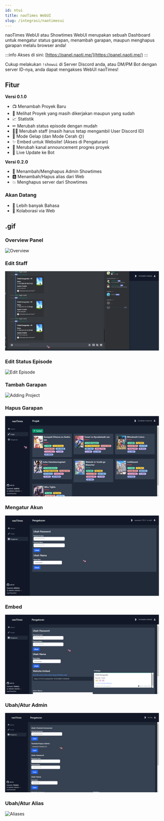 ```yaml
---
id: ntui
title: naoTimes WebUI
slug: /integrasi/naotimesui
---
```


naoTimes WebUI atau Showtimes WebUI merupakan sebuah Dashboard untuk mengatur status garapan, menambah garapan, maupun menghapus garapan melalu browser anda!

:::info 
Akses di sini: [https://panel.naoti.me/](https://panel.naoti.me/)
:::

Cukup melakukan `!showui` di Server Discord anda, atau DM/PM Bot dengan server ID-nya, anda dapat mengakses WebUI naoTimes!

## Fitur
**Versi 0.1.0**
- 📺 Menambah Proyek Baru
- 👀 Melihat Proyek yang masih dikerjakan maupun yang sudah
- 📈 Statistik
- ✏ Merubah status episode dengan mudah
- 👯‍♂️ Merubah staff (masih harus tetap mengambil User Discord ID)
- 🌙 Mode Gelap (dan Mode Cerah 🌞)
- ✨ Embed untuk Website! (Akses di Pengaturan)
- 💬 Merubah kanal announcement progres proyek
- 🤖 Live Update ke Bot

**Versi 0.2.0**
- 🎩 Menambah/Menghapus Admin Showtimes
- 🅱 Menambah/Hapus alias dari Web
- 💥 Menghapus server dari Showtimes

### Akan Datang
- 🔡 Lebih banyak Bahasa
- 🤝 Kolaborasi via Web

## .gif

### Overview Panel

![Overview](/img/ntui/overview.gif)

### Edit Staff

![Edit Staff](/img/ntui/ubahStaff.gif)

### Edit Status Episode

![Edit Episode](/img/ntui/merubahEpisode.gif)

### Tambah Garapan

![Adding Project](/img/ntui/tambahGarapan.gif)

### Hapus Garapan

![Remove Project](/img/ntui/hapusGarapan.gif)

### Mengatur Akun

![Settings](/img/ntui/settingsOverview.gif)

### Embed

![Embedding](/img/ntui/embedThingy.gif)

### Ubah/Atur Admin

![Admin](/img/ntui/adminChange.gif)

### Ubah/Atur Alias

![Aliases](https://media.discordapp.net/attachments/427065668890787846/829615996628107264/iKhgeWecv4.gif)